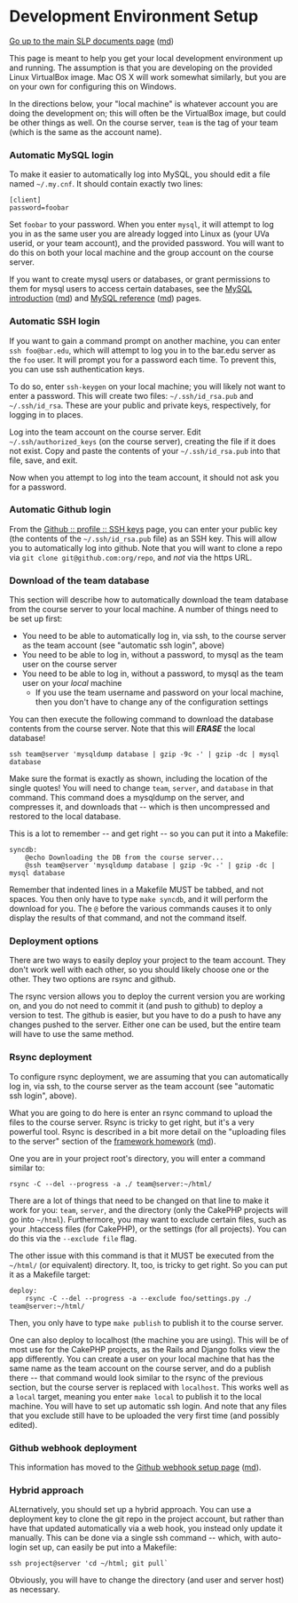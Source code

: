 Development Environment Setup
=============================

[Go up to the main SLP documents page](index.html) ([md](index.md))

This page is meant to help you get your local development environment up and running.  The assumption is that you are developing on the provided Linux VirtualBox image.  Mac OS X will work somewhat similarly, but you are on your own for configuring this on Windows.

In the directions below, your "local machine" is whatever account you are doing the development on; this will often be the VirtualBox image, but could be other things as well.  On the course server, `team` is the tag of your team (which is the same as the account name).

### Automatic MySQL login

To make it easier to automatically log into MySQL, you should edit a file named `~/.my.cnf`.  It should contain exactly two lines:

```
[client]
password=foobar
```

Set `foobar` to your password.  When you enter `mysql`, it will attempt to log you in as the same user you are already logged into Linux as (your UVa userid, or your team account), and the provided password.  You will want to do this on both your local machine and the group account on the course server.

If you want to create mysql users or databases, or grant permissions to them for mysql users to access certain databases, see the [MySQL introduction](mysql-intro.html) ([md](mysql-intro.md)) and [MySQL reference](mysql-reference.html) ([md](mysql-reference.md)) pages.

### Automatic SSH login

If you want to gain a command prompt on another machine, you can enter `ssh foo@bar.edu`, which will attempt to log you in to the bar.edu server as the `foo` user.  It will prompt you for a password each time.  To prevent this, you can use ssh authentication keys.

To do so, enter `ssh-keygen` on your local machine; you will likely not want to enter a password.  This will create two files: `~/.ssh/id_rsa.pub` and `~/.ssh/id_rsa`.  These are your public and private keys, respectively, for logging in to places.

Log into the team account on the course server.  Edit `~/.ssh/authorized_keys` (on the course server), creating the file if it does not exist.  Copy and paste the contents of your `~/.ssh/id_rsa.pub` into that file, save, and exit.

Now when you attempt to log into the team account, it should not ask you for a password.

### Automatic Github login

From the [Github :: profile :: SSH keys](https://github.com/settings/ssh) page, you can enter your public key (the contents of the `~/.ssh/id_rsa.pub` file) as an SSH key.  This will allow you to automatically log into github.  Note that you will want to clone a repo via `git clone git@github.com:org/repo`, and *not* via the https URL.

### Download of the team database

This section will describe how to automatically download the team database from the course server to your local machine.  A number of things need to be set up first:

- You need to be able to automatically log in, via ssh, to the course server as the team account (see "automatic ssh login", above)
- You need to be able to log in, without a password, to mysql as the team user on the course server
- You need to be able to log in, without a password, to mysql as the team user on your *local* machine
  - If you use the team username and password on your local machine, then you don't have to change any of the configuration settings

You can then execute the following command to download the database contents from the course server.  Note that this will ***ERASE*** the local database!

```
ssh team@server 'mysqldump database | gzip -9c -' | gzip -dc | mysql database
```

Make sure the format is exactly as shown, including the location of the single quotes!  You will need to change `team`, `server`, and `database` in that command.  This command does a mysqldump on the server, and compresses it, and downloads that -- which is then uncompressed and restored to the local database.

This is a lot to remember -- and get right -- so you can put it into a Makefile:

```
syncdb:
	@echo Downloading the DB from the course server...
	@ssh team@server 'mysqldump database | gzip -9c -' | gzip -dc | mysql database
```

Remember that indented lines in a Makefile MUST be tabbed, and not spaces.  You then only have to type `make syncdb`, and it will perform the download for you.  The `@` before the various commands causes it to only display the results of that command, and not the command itself.

### Deployment options

There are two ways to easily deploy your project to the team account.  They don't work well with each other, so you should likely choose one or the other.  They two options are rsync and github.

The rsync version allows you to deploy the current version you are working on, and you do not need to commit it (and push to github) to deploy a version to test.  The github is easier, but you have to do a push to have any changes pushed to the server.  Either one can be used, but the entire team will have to use the same method.

### Rsync deployment

To configure rsync deployment, we are assuming that you can automatically log in, via ssh, to the course server as the team account (see "automatic ssh login", above).

What you are going to do here is enter an rsync command to upload the files to the course server.  Rsync is tricky to get right, but it's a very powerful tool.  Rsync is described in a bit more detail on the "uploading files to the server" section of the [framework homework](hw-frameworks.html) ([md](framework-hw.md)).

One you are in your project root's directory, you will enter a command similar to:

```
rsync -C --del --progress -a ./ team@server:~/html/
```

There are a lot of things that need to be changed on that line to make it work for you: `team`, `server`, and the directory (only the CakePHP projects will go into `~/html`).  Furthermore, you may want to exclude certain files, such as your .htaccess files (for CakePHP), or the settings (for all projects).  You can do this via the `--exclude file` flag.

The other issue with this command is that it MUST be executed from the `~/html/` (or equivalent) directory.  It, too, is tricky to get right.  So you can put it as a Makefile target:

```
deploy:
	rsync -C --del --progress -a --exclude foo/settings.py ./ team@server:~/html/
```

Then, you only have to type `make publish` to publish it to the course server.

One can also deploy to localhost (the machine you are using).  This will be of most use for the CakePHP projects, as the Rails and Django folks view the app differently.  You can create a user on your local machine that has the same name as the team account on the course server, and do a publish there -- that command would look similar to the rsync of the previous section, but the course server is replaced with `localhost`.  This works well as a `local` target, meaning you enter `make local` to publish it to the local machine.  You will have to set up automatic ssh login.  And note that any files that you exclude still have to be uploaded the very first time (and possibly edited).

### Github webhook deployment

This information has moved to the [Github webhook setup page](github-webhook.html) ([md](github-webhook.md)).

### Hybrid approach

ALternatively, you should set up a hybrid approach.  You can use a deployment key to clone the git repo in the project account, but rather than have that updated automatically via a web hook, you instead only update it manually.  This can be done via a single ssh command -- which, with auto-login set up, can easily be put into a Makefile:

```
ssh project@server 'cd ~/html; git pull`
```

Obviously, you will have to change the directory (and user and server host) as necessary.
